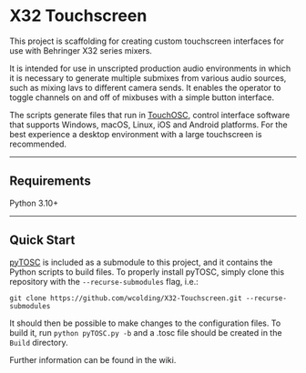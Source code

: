 # X32 Touchscreen

This project is scaffolding for creating custom touchscreen interfaces for use with Behringer X32 series mixers.

It is intended for use in unscripted production audio environments in which it is necessary to generate multiple submixes from various audio sources, such as mixing lavs to different camera sends. It enables the operator to toggle channels on and off of mixbuses with a simple button interface.

The scripts generate files that run in [TouchOSC](https://hexler.net/touchosc), control interface software that supports Windows, macOS, Linux, iOS and Android platforms. For the best experience a desktop environment with a large touchscreen is recommended.

---
## Requirements

Python 3.10+

---
## Quick Start

[pyTOSC](https://github.com/wcolding/pyTOSC) is included as a submodule to this project, and it contains the Python scripts to build files. To properly install pyTOSC, simply clone this repository with the `--recurse-submodules` flag, i.e.:

`git clone https://github.com/wcolding/X32-Touchscreen.git --recurse-submodules`

It should then be possible to make changes to the configuration files. To build it, run `python pyTOSC.py -b` and a .tosc file should be created in the `Build` directory.

Further information can be found in the wiki.